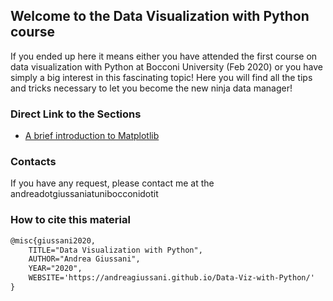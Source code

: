 ## Welcome to the Data Visualization with Python course

If you ended up here it means either you have attended the first course on data visualization with Python at Bocconi University (Feb 2020) or you have simply a big interest in this fascinating topic! Here you will find all the tips and tricks necessary to let you become the new ninja data manager! 

### Direct Link to the Sections
- [A brief introduction to Matplotlib](01_matplotlib.md)

### Contacts
If you have any request, please contact me at the andreadotgiussaniatunibocconidotit

### How to cite this material
```tex
@misc{giussani2020,
	TITLE="Data Visualization with Python",
	AUTHOR="Andrea Giussani",
	YEAR="2020",
	WEBSITE='https://andreagiussani.github.io/Data-Viz-with-Python/'
}
```
